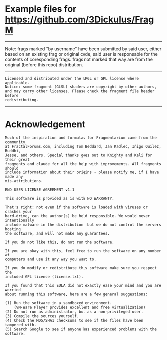 # Example files for https://github.com/3Dickulus/FragM

----------------------

Note: frags marked "by username" have been submitted by said user, either based on an existing frag or original code, said user is responsable for the contents of coresponding frags. frags not marked that way are from the original (before this repo) distribution.

----------------------

    Licensed and distributed under the LPGL or GPL license where applicable.
    Notice: some fragment (GLSL) shaders are copyright by other authors,
    and may carry other licenses. Please check the fragment file header before
    redistributing.
----------------------

# Acknowledgement


    Much of the inspiration and formulas for Fragmentarium came from the community
    at FractalForums.com, including Tom Beddard, Jan Kadlec, Iñigo Quilez, Buddhi,
    Jesse, and others. Special thanks goes out to Knighty and Kali for their great
    fragments and claude for all the help with improvements. All fragments should
    include information about their origins - please notify me, if I have made any
    mis-attributions.
    
    END USER LICENSE AGREEMENT v1.1
    
    This software is provided as is with NO WARRANTY.
    
    That's right: not even if the software is loaded with viruses or crashes your
    hard-drive, can the author(s) be held responsible. We would never intentionally
    include malware in the distribution, but we do not control the servers hosting
    the software, and will not make any guarantees.
    
    If you do not like this, do not run the software.
    
    If you are okay with this, feel free to run the software on any number of
    computers and use it any way you want to.
    
    If you do modify or redistribute this software make sure you respect the
    included GPL license (license.txt).
    
    If you found that this EULA did not exactly ease your mind and you are worried
    about running this software, here are a few general suggestions:
    
    (1) Run the software in a sandboxed environment.
        (VM-Ware Player provides excellent and free virtualization)
    (2) Do not run as administrator, but as a non-privileged user.
    (3) Compile the sources yourself.
    (4) Check the MD5/SHA1 checksums to see if the files have been tampered with.
    (5) Search Google to see if anyone has experienced problems with the software.
    
    
